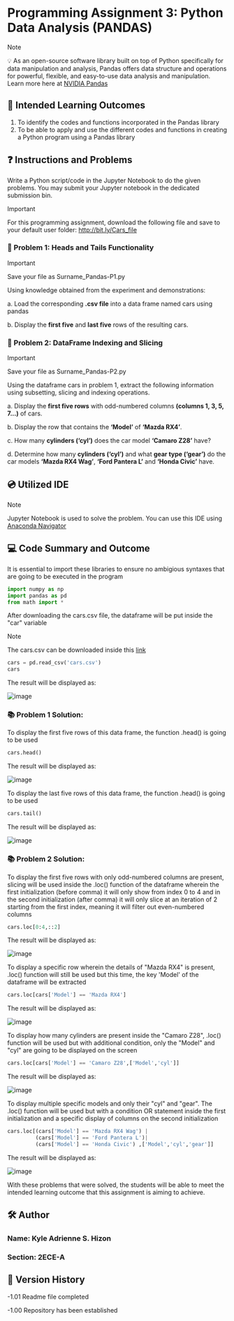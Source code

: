 # Programming Assignment 3: Python Data Analysis (PANDAS)
> [!NOTE]
> 💡 As an open-source software library built on top of Python specifically for data manipulation and analysis, Pandas offers data structure and operations for  powerful, flexible, and easy-to-use data analysis and manipulation.
> Learn more here at [NVIDIA Pandas](https://www.nvidia.com/en-us/glossary/pandas-python/)

## 📖 Intended Learning Outcomes
1. To identify the codes and functions incorporated in the Pandas library
2. To be able to apply and use the different codes and functions in creating a Python program using a
Pandas library

## ❓ Instructions and Problems
Write a Python script/code in the Jupyter Notebook to do the given problems. You may submit your Jupyter
notebook in the dedicated submission bin.

> [!IMPORTANT]
> For this programming assignment, download the following file and save to your default user folder: http://bit.ly/Cars_file

### 🔧 Problem 1: Heads and Tails Functionality
> [!IMPORTANT]
> Save your file as Surname_Pandas-P1.py

Using knowledge obtained from the experiment and demonstrations:

a. Load the corresponding **.csv file** into a data frame named cars using pandas 

b. Display the **first five** and **last five** rows of the resulting cars.

### 🔧 Problem 2: DataFrame Indexing and Slicing
> [!IMPORTANT]
> Save your file as Surname_Pandas-P2.py

Using the dataframe cars in problem 1, extract the following information using subsetting, slicing and
indexing operations.

a. Display the **first five rows** with odd-numbered columns **(columns 1, 3, 5, 7...)** of cars.

b. Display the row that contains the **‘Model’** of **‘Mazda RX4’**.

c. How many **cylinders (‘cyl’)** does the car model **‘Camaro Z28’** have?

d. Determine how many **cylinders (‘cyl’)** and what **gear type (‘gear’)** do the car models **‘Mazda RX4 Wag’**, **‘Ford Pantera L’** and **‘Honda Civic’** have.

## 💿 Utilized IDE
> [!NOTE]
> Jupyter Notebook is used to solve the problem. You can use this IDE using [Anaconda Navigator](https://www.anaconda.com)

## 💻 Code Summary and Outcome

It is essential to import these libraries to ensure no ambigious syntaxes that are going to be executed in the program
```python
import numpy as np
import pandas as pd
from math import *
```

After downloading the cars.csv file, the dataframe will be put inside the "car" variable
> [!NOTE]
> The cars.csv can be downloaded inside this [link](http://bit.ly/Cars_file)

```python
cars = pd.read_csv('cars.csv')
cars
```

The result will be displayed as:

![image](https://github.com/user-attachments/assets/12a8950d-bdfc-4450-9c44-02b9e8fef4df)

### 📚 Problem 1 Solution:
To display the first five rows of this data frame, the function .head() is going to be used

```python
cars.head()
```

The result will be displayed as:

![image](https://github.com/user-attachments/assets/b90679e6-c0bc-443d-8fc8-71208e72326c)

To display the last five rows of this data frame, the function .head() is going to be used

```python
cars.tail()
```
The result will be displayed as:

![image](https://github.com/user-attachments/assets/c2a68fde-139e-4d1e-8ca9-dcf281c2e78c)


### 📚 Problem 2 Solution:
To display the first five rows with only odd-numbered columns are present, slicing will be used inside the .loc() function of the dataframe wherein the first initialization (before comma) it will only show from index 0 to 4 and in the 
second initialization (after comma) it will only slice at an iteration of 2 starting from the first index, meaning it will filter out even-numbered columns
```python
cars.loc[0:4,::2]
```

The result will be displayed as:

![image](https://github.com/user-attachments/assets/3b03d416-9d62-4211-8e80-a2a0dec1bf61)

To display a specific row wherein the details of "Mazda RX4" is present, .loc() function will still be used but this time, the key 'Model' of the dataframe will be extracted

```python
cars.loc[cars['Model'] == 'Mazda RX4']
```

The result will be displayed as:

![image](https://github.com/user-attachments/assets/af63fd63-9fd1-477d-bea0-b5672d8614f6)

To display how many cylinders are present inside the "Camaro Z28", .loc() function will be used but with additional condition, only the "Model" and "cyl" are going to be displayed on the screen

```python
cars.loc[cars['Model'] == 'Camaro Z28',['Model','cyl']]
```

The result will be displayed as:

![image](https://github.com/user-attachments/assets/2eeaa930-de39-436e-8644-37a7b2d93b30)

To display multiple specific models and only their "cyl" and "gear". The .loc() function will be used but with a condition OR statement inside the first initialization and a specific display of columns on the second initialization

```python
cars.loc[(cars['Model'] == 'Mazda RX4 Wag') |
         (cars['Model'] == 'Ford Pantera L')|
         (cars['Model'] == 'Honda Civic') ,['Model','cyl','gear']]
```

The result will be displayed as:

![image](https://github.com/user-attachments/assets/4e8875a7-2022-435f-9df2-ea8f62e0e3af)

With these problems that were solved, the students will be able to meet the intended learning outcome that this assignment is aiming to achieve.

## 🛠 Author
### Name: Kyle Adrienne S. Hizon
### Section: 2ECE-A

## 🔑 Version History

-1.01 Readme file completed

-1.00 Repository has been established
